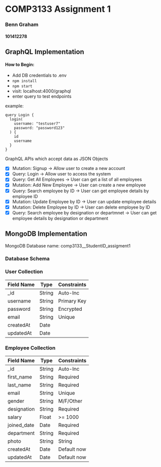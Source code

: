 # COMP3133 Assignment 1

### Benn Graham

#### 101412278

## GraphQL Implementation

#### How to Begin:

- Add DB credentials to .env
- `npm install`
- `npm start`
- visit: localhost:4000/graphql
- enter query to test endpoints

example:

```
query Login {
  login(
    username: "testuser7"
    password: "password123"
  ) {
    id
    username
  }
}
```

GraphQL APIs which accept data as JSON Objects

- [x] Mutation: Signup -> Allow user to create a new account
- [x] Query: Login -> Allow user to access the system
- [x] Query: Get All Employees -> User can get a list of all employees
- [x] Mutation: Add New Employee -> User can create a new employee
- [x] Query: Search employee by ID -> User can get employee details by employee ID
- [x] Mutation: Update Employee by ID -> User can update employee details
- [x] Mutation: Delete Employee by ID -> User can delete employee by ID
- [x] Query: Search employee by designation or departmnet -> User can get employee details by designation or department

## MongoDB Implementation

MongoDB Database name: comp3133\_\_StudentID_assigment1

### Database Schema

### User Collection

| Field Name | Type   | Constraints |
| ---------- | ------ | ----------- |
| \_id       | String | Auto-Inc    |
| username   | String | Primary Key |
| password   | String | Encrypted   |
| email      | String | Unique      |
| createdAt  | Date   |             |
| updatedAt  | Date   |             |

### Employee Collection

| Field Name  | Type   | Constraints |
| ----------- | ------ | ----------- |
| \_id        | String | Auto-Inc    |
| first_name  | String | Required    |
| last_name   | String | Required    |
| email       | String | Unique      |
| gender      | String | M/F/Other   |
| designation | String | Required    |
| salary      | Float  | >= 1000     |
| joined_date | Date   | Required    |
| department  | String | Required    |
| photo       | String | String      |
| createdAt   | Date   | Default now |
| updatedAt   | Date   | Default now |
